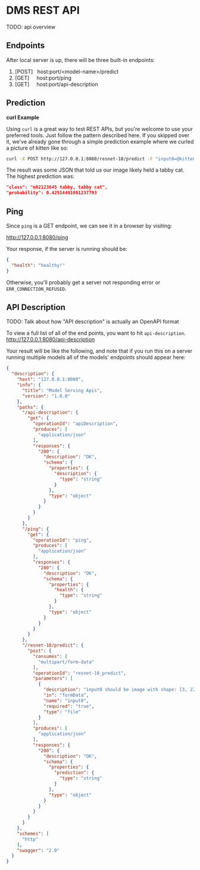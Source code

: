 # DMS REST API

TODO: api overview

## Endpoints

After local server is up, there will be three built-in endpoints:

1. [POST] &nbsp; host:port/\<model-name>/predict
2. [GET] &nbsp; &nbsp; host:port/ping
3. [GET] &nbsp; &nbsp; host:port/api-description


## Prediction

**curl Example**

Using `curl` is a great way to test REST APIs, but you're welcome to use your preferred tools. Just follow the pattern described here. If you skipped over it, we've already gone through a simple prediction example where we curled a picture of kitten like so:

```bash
curl -X POST http://127.0.0.1:8080/resnet-18/predict -F "input0=@kitten.jpg"
```

The result was some JSON that told us our image likely held a tabby cat. The highest prediction was:

```json
"class": "n02123045 tabby, tabby cat",
"probability": 0.42514491081237793
```

## Ping

Since `ping` is a GET endpoint, we can see it in a browser by visiting:

http://127.0.0.1:8080/ping

Your response, if the server is running should be:

```json
{
  "health": "healthy!"
}
```

Otherwise, you'll probably get a server not responding error or `ERR_CONNECTION_REFUSED`.

## API Description

TODO: Talk about how "API description" is actually an OpenAPI format

To view a full list of all of the end points, you want to hit `api-description`.
http://127.0.0.1:8080/api-description

Your result will be like the following, and note that if you run this on a server running multiple models all of the models' endpoints should appear here:

```json
{
  "description": {
    "host": "127.0.0.1:8080",
    "info": {
      "title": "Model Serving Apis",
      "version": "1.0.0"
    },
    "paths": {
      "/api-description": {
        "get": {
          "operationId": "apiDescription",
          "produces": [
            "application/json"
          ],
          "responses": {
            "200": {
              "description": "OK",
              "schema": {
                "properties": {
                  "description": {
                    "type": "string"
                  }
                },
                "type": "object"
              }
            }
          }
        }
      },
      "/ping": {
        "get": {
          "operationId": "ping",
          "produces": [
            "application/json"
          ],
          "responses": {
            "200": {
              "description": "OK",
              "schema": {
                "properties": {
                  "health": {
                    "type": "string"
                  }
                },
                "type": "object"
              }
            }
          }
        }
      },
      "/resnet-18/predict": {
        "post": {
          "consumes": [
            "multipart/form-data"
          ],
          "operationId": "resnet-18_predict",
          "parameters": [
            {
              "description": "input0 should be image with shape: [3, 224, 224]",
              "in": "formData",
              "name": "input0",
              "required": "true",
              "type": "file"
            }
          ],
          "produces": [
            "application/json"
          ],
          "responses": {
            "200": {
              "description": "OK",
              "schema": {
                "properties": {
                  "prediction": {
                    "type": "string"
                  }
                },
                "type": "object"
              }
            }
          }
        }
      }
    },
    "schemes": [
      "http"
    ],
    "swagger": "2.0"
  }
}
```
